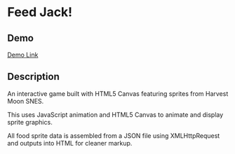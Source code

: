 Feed Jack!
======

## Demo
[Demo Link](https://mimikim.github.io/Harvest-Moon-SNES-Feed-Jack-HTML5-Canvas/)

## Description
An interactive game built with HTML5 Canvas featuring sprites from Harvest Moon SNES.

This uses JavaScript animation and HTML5 Canvas to animate and display sprite graphics.

All food sprite data is assembled from a JSON file using XMLHttpRequest and outputs into HTML for cleaner markup.